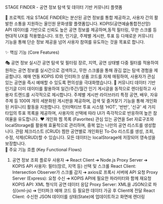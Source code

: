 STAGE FINDER - 공연 정보 탐색 및 데이터 기반 커뮤니티 플랫폼

📄 프로젝트 개요
STAGE FINDER는 분산된 공연 정보를 통합 제공하고, 사용자 간의 활발한 소통을 지원하는 올인원 문화생활 플랫폼입니다. 
KOPIS(공연예술통합전산망) API 데이터를 기반으로 신뢰도 높은 공연 정보를 제공하며,동적 필터링, 무한 스크롤 등 현대적 UX를 적용했습니다. 
또한, 인기글, 주제별 게시판, 투표 등 다채로운 커뮤니티 기능을 통해 단순 정보 제공을 넘어 사용자 참여를 유도하는 것을 목표로 합니다.


✨ 핵심 기능 (Core Features)

🎭 공연 정보	실시간 공연 탐색 및 필터링	장르, 지역, 공연 상태별 다중 필터를 적용하여 원하는 공연 정보를 실시간으로 검색하고, 무한 스크롤을 통해 끊김 없는 탐색 경험을 제공합니다.
    예매 연동	KOPIS ID와 인터파크 상품 코드를 자체 매핑하여, 사용자가 관심 있는 공연을 즉시 예매할 수 있도록 편의성을 극대화했습니다.
💬 커뮤니티	데이터 기반 인기글	더미 데이터를 활용하여 일간/주간/월간 인기 게시글을 동적으로 렌더링하고 사용자 트렌드를 시각적으로 제시합니다.
주제별 게시판 라이브러리	특정 공연, 배우, 자유 주제 등 100여 개의 세분화된 게시판을 제공하며, 검색 및 즐겨찾기 기능을 통해 개인화된 커뮤니티 활동을 지원합니다.
인터랙티브 투표 시스템	'HOT', '반반', '신규' 세 가지 타입의 투표 목록을 제공하며, 사용자의 선택에 따라 UI가 즉각적으로 반응하여 높은 참여율을 유도합니다.
❤️ 개인화	찜 목록 (Favorites)	관심 있는 공연을 Set 자료구조와 localStorage를 활용해 효율적으로 관리하며, 중복 없는 나만의 공연 리스트를 생성합니다.
관람 체크리스트 (CRUD)	찜한 공연별로 개인화된 To-Do 리스트를 생성, 조회, 수정, 삭제(CRUD)할 수 있습니다. 모든 데이터는 localStorage에 저장되어 영속성을 보장합니다.
<br>
🔄 주요 기능 흐름 (Key Functional Flows)
1. 공연 정보 조회 플로우
사용자 ➔ React Client ➔ Node.js Proxy Server ➔ KOPIS API
사용자: 필터(장르, 지역 등) 선택 및 스크롤
React Client: Intersection Observer가 스크롤 감지 ➔ axios로 프록시 서버에 API 요청
Proxy Server (Express): 요청 수신 ➔ KOPIS API에 필요한 파라미터와 함께 재요청
KOPIS API: XML 형식의 공연 데이터 응답
Proxy Server: XML을 JSON으로 파싱(xml-js) ➔ 인터파크 예매 코드 등 필요한 데이터 가공 후 Client에 전달
React Client: 수신한 JSON 데이터를 상태(State)에 업데이트하고 화면에 렌더링

